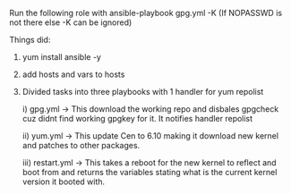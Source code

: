 Run the following role with
ansible-playbook gpg.yml -K (If NOPASSWD is not there else -K can be ignored)


Things did:
1) yum install ansible -y
2) add hosts and vars to hosts
3) Divided tasks into three playbooks with 1 handler for yum repolist

     i) gpg.yml -> This download the working repo and disbales gpgcheck cuz didnt find working gpgkey for it. It notifies handler repolist
     
     ii) yum.yml -> This update Cen to 6.10 making it download new kernel and patches to other packages.
     
     iii) restart.yml -> This takes a reboot for the new kernel to reflect and boot from and returns the variables stating what is the current kernel version it booted with.
     
